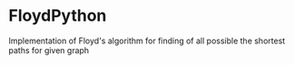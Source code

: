 # FloydPython
Implementation of Floyd's algorithm for finding of all possible the shortest paths for given graph
